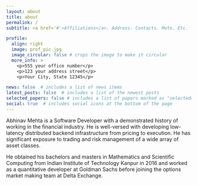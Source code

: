 ```yaml
---
layout: about
title: about
permalink: /
subtitle: <a href='#'>Affiliations</a>. Address. Contacts. Moto. Etc.

profile:
  align: right
  image: prof_pic.jpg
  image_circular: false # crops the image to make it circular
  more_info: >
    <p>555 your office number</p>
    <p>123 your address street</p>
    <p>Your City, State 12345</p>

news: false  # includes a list of news items
latest_posts: false  # includes a list of the newest posts
selected_papers: false # includes a list of papers marked as "selected={true}"
social: true  # includes social icons at the bottom of the page
---
```


Abhinav Mehta is a Software Developer with a demonstrated history of working in the financial industry. He is well-versed with developing low-latency distributed backend infrastructure from pricing to execution. He has significant exposure to trading and risk management of a wide array of asset classes.

He obtained his bachelors and masters in Mathematics and Scientific Computing from Indian Institute of Technology Kanpur in 2016 and worked as a quantitative developer at Goldman Sachs before joining the options market making team at Delta Exchange.

